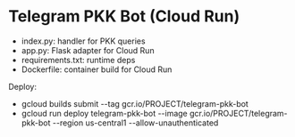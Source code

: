# Telegram PKK Bot (Cloud Run)

- index.py: handler for PKK queries
- app.py: Flask adapter for Cloud Run
- requirements.txt: runtime deps
- Dockerfile: container build for Cloud Run

Deploy:
- gcloud builds submit --tag gcr.io/PROJECT/telegram-pkk-bot
- gcloud run deploy telegram-pkk-bot --image gcr.io/PROJECT/telegram-pkk-bot --region us-central1 --allow-unauthenticated
